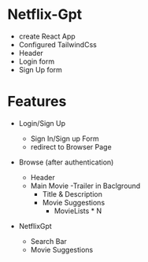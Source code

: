 # Netflix-Gpt

- create React App
- Configured TailwindCss
- Header
- Login form
- Sign Up form

# Features

- Login/Sign Up

  - Sign In/Sign up Form
  - redirect to Browser Page

- Browse (after authentication)

  - Header
  - Main Movie
    -Trailer in Baclground
    - Title & Description
    - Movie Suggestions
      - MovieLists \* N

- NetflixGpt
  - Search Bar
  - Movie Suggestions
